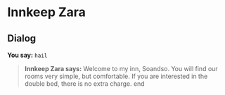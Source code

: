 # Innkeep Zara


## Dialog

**You say:** `hail`



>**Innkeep Zara says:** Welcome to my inn, Soandso. You will find our rooms very simple, but comfortable. If you are interested in the double bed, there is no extra charge.
end
